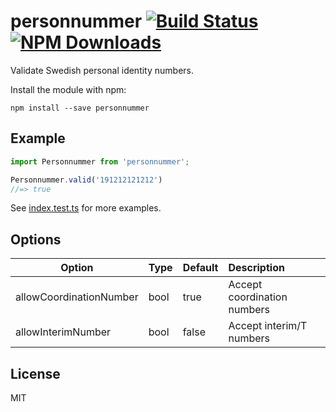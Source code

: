 # personnummer [![Build Status](https://img.shields.io/github/actions/workflow/status/personnummer/js/nodejs.yml?branch=master)](https://github.com/personnummer/js/actions) [![NPM Downloads](https://img.shields.io/npm/dm/personnummer.svg)](https://www.npmjs.com/package/personnummer)

Validate Swedish personal identity numbers.

Install the module with npm:

```
npm install --save personnummer
```

## Example

```javascript
import Personnummer from 'personnummer';

Personnummer.valid('191212121212')
//=> true
```

See [index.test.ts](src/index.test.ts) for more examples.

## Options
| Option                  | Type                     | Default                 | Description                       |
|-------------------------|:-------------------------|:------------------------|:----------------------------------|
| allowCoordinationNumber | bool                     | true                    | Accept coordination numbers       |
| allowInterimNumber      | bool                     | false                   | Accept interim/T numbers          |

## License

MIT
